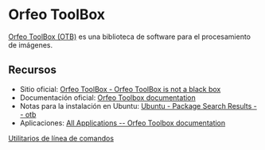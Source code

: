 # Orfeo ToolBox
[Orfeo ToolBox (OTB)](https://www.orfeo-toolbox.org/) es una biblioteca de software para el procesamiento de imágenes.

## Recursos
* Sitio oficial: [Orfeo ToolBox - Orfeo ToolBox is not a black box](https://www.orfeo-toolbox.org/)
* Documentación oficial: [Orfeo Toolbox documentation](https://www.orfeo-toolbox.org/CookBook/)
* Notas para la instalación en Ubuntu: [Ubuntu - Package Search Results -- otb](https://packages.ubuntu.com/search?keywords=otb&searchon=names)
* Aplicaciones: [All Applications -- Orfeo Toolbox documentation](https://www.orfeo-toolbox.org/CookBook/Applications.html)

[Utilitarios de línea de comandos](https://github.com/mfvargas/snippets/blob/master/gdal/otb-linea-comandos.md)
